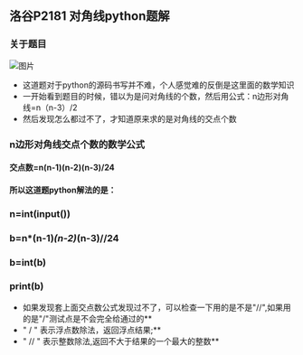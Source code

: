 
## 洛谷P2181 对角线python题解
### 关于题目
![图片](https://user-images.githubusercontent.com/91021948/151704897-a62f0df8-9734-41bd-b510-c2e8e5d50f61.png)

- 这道题对于python的源码书写并不难，个人感觉难的反倒是这里面的数学知识
- 一开始看到题目的时候，错以为是问对角线的个数，然后用公式：n边形对角线=n（n-3）/2
- 然后发现怎么都过不了，才知道原来求的是对角线的交点个数

### n边形对角线交点个数的数学公式
#### 交点数=n(n-1)(n-2)(n-3)/24

#### 所以这道题python解法的是：
### n=int(input())
### b=n*(n-1)*(n-2)*(n-3)//24
### b=int(b)
### print(b)

- 如果发现套上面交点数公式发现过不了，可以检查一下用的是不是"//",如果用的是"/"测试点是不会完全给通过的**
- " / "  表示浮点数除法，返回浮点结果;**
- " // " 表示整数除法,返回不大于结果的一个最大的整数**

